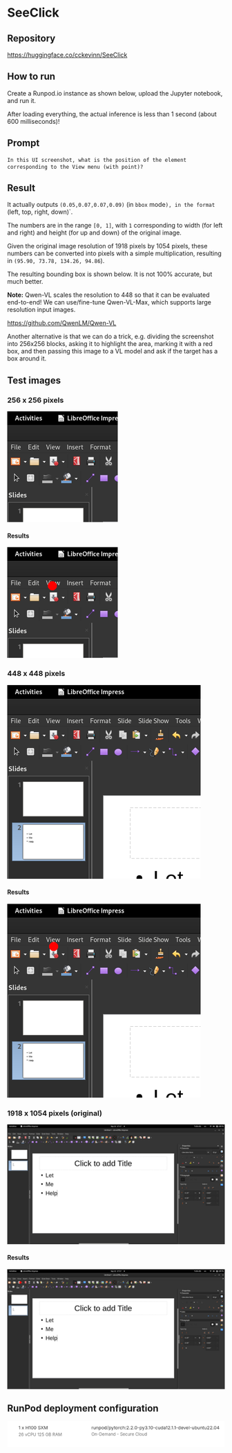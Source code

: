 # SeeClick

## Repository

https://huggingface.co/cckevinn/SeeClick

## How to run

Create a Runpod.io instance as shown below, upload the Jupyter notebook, and run it.

After loading everything, the actual inference is less than 1 second (about 600 milliseconds)!

## Prompt

```
In this UI screenshot, what is the position of the element corresponding to the View menu (with point)?
```

## Result

It actually outputs `(0.05,0.07,0.07,0.09)` (in `bbox` mode`), in the format `(left, top, right, down)`.

The numbers are in the range `[0, 1]`, with `1` corresponding to width (for left and right) 
and height (for up and down) of the original image.

Given the original image resolution of 1918 pixels by 1054 pixels, these numbers can be converted into pixels with 
a simple multiplication, resulting in `(95.90, 73.78, 134.26, 94.86`).

The resulting bounding box is shown below. It is not 100% accurate, but much better.

**Note:** Qwen-VL scales the resolution to 448 so that it can be evaluated end-to-end!
We can use/fine-tune Qwen-VL-Max, which supports large resolution input images.

https://github.com/QwenLM/Qwen-VL

Another alternative is that we can do a trick, e.g. dividing the screenshot into 256x256 blocks,
asking it to highlight the area, marking it with a red box, and then passing this image to a VL model and ask if the 
target has a box around it.

## Test images

### 256 x 256 pixels

![](screenshot-256x256.png)

#### Results

![](result-256x256.png)

### 448 x 448 pixels

![](screenshot-448x448.png)

#### Results

![](result-448x448.png)

### 1918 x 1054 pixels (original)

![](screenshot-1918x1054.png)

#### Results

![](result-1918x1054.png)

## RunPod deployment configuration

![img.png](img.png)